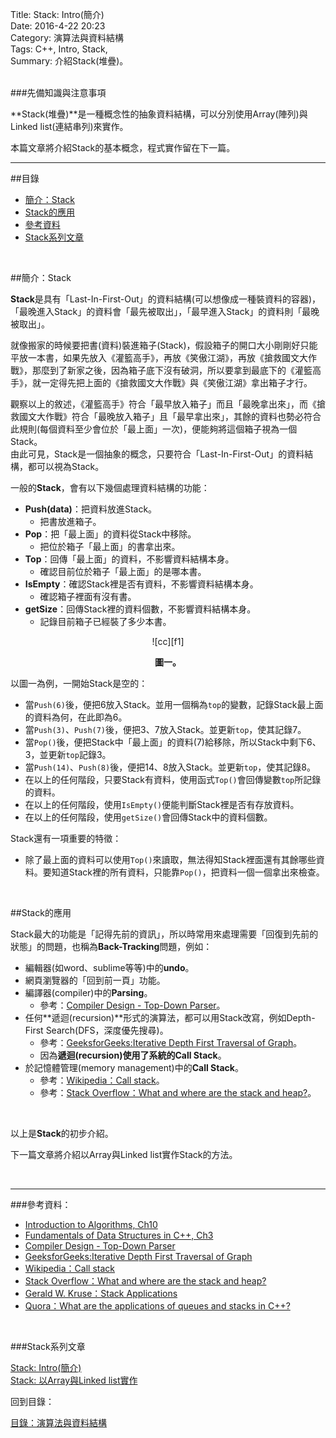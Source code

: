 Title: Stack: Intro(簡介)    
Date: 2016-4-22 20:23   
Category: 演算法與資料結構  
Tags: C++, Intro, Stack,   
Summary: 介紹Stack(堆疊)。


</br>
###先備知識與注意事項

**Stack(堆疊)**是一種概念性的抽象資料結構，可以分別使用Array(陣列)與Linked list(連結串列)來實作。

本篇文章將介紹Stack的基本概念，程式實作留在下一篇。


***

##目錄

* [簡介：Stack](#intro)
* [Stack的應用](#app)
* [參考資料](#ref)
* [Stack系列文章](#series)



</br>

<a name="intro"></a>

##簡介：Stack

**Stack**是具有「Last-In-First-Out」的資料結構(可以想像成一種裝資料的容器)，「最晚進入Stack」的資料會「最先被取出」，「最早進入Stack」的資料則「最晚被取出」。  

就像搬家的時候要把書(資料)裝進箱子(Stack)，假設箱子的開口大小剛剛好只能平放一本書，如果先放入《灌籃高手》，再放《笑傲江湖》，再放《搶救國文大作戰》，那麼到了新家之後，因為箱子底下沒有破洞，所以要拿到最底下的《灌籃高手》，就一定得先把上面的《搶救國文大作戰》與《笑傲江湖》拿出箱子才行。  

觀察以上的敘述，《灌籃高手》符合「最早放入箱子」而且「最晚拿出來」，而《搶救國文大作戰》符合「最晚放入箱子」且「最早拿出來」，其餘的資料也勢必符合此規則(每個資料至少會位於「最上面」一次)，便能夠將這個箱子視為一個Stack。  
由此可見，Stack是一個抽象的概念，只要符合「Last-In-First-Out」的資料結構，都可以視為Stack。


一般的**Stack**，會有以下幾個處理資料結構的功能：

* **Push(data)**：把資料放進Stack。
    * 把書放進箱子。
* **Pop**：把「最上面」的資料從Stack中移除。
    * 把位於箱子「最上面」的書拿出來。
* **Top**：回傳「最上面」的資料，不影響資料結構本身。
    * 確認目前位於箱子「最上面」的是哪本書。
* **IsEmpty**：確認Stack裡是否有資料，不影響資料結構本身。
    * 確認箱子裡面有沒有書。
* **getSize**：回傳Stack裡的資料個數，不影響資料結構本身。
    * 記錄目前箱子已經裝了多少本書。

<center>
![cc][f1]

**圖一。**
</center>

以圖一為例，一開始Stack是空的：

* 當`Push(6)`後，便把$6$放入Stack。並用一個稱為`top`的變數，記錄Stack最上面的資料為何，在此即為$6$。
* 當`Push(3)`、`Push(7)`後，便把$3、7$放入Stack。並更新`top`，使其記錄$7$。
* 當`Pop()`後，便把Stack中「最上面」的資料($7$)給移除，所以Stack中剩下$6、3$，並更新`top`記錄$3$。
* 當`Push(14)`、`Push(8)`後，便把$14、8$放入Stack。並更新`top`，使其記錄$8$。
* 在以上的任何階段，只要Stack有資料，使用函式`Top()`會回傳變數`top`所記錄的資料。
* 在以上的任何階段，使用`IsEmpty()`便能判斷Stack裡是否有存放資料。
* 在以上的任何階段，使用`getSize()`會回傳Stack中的資料個數。


Stack還有一項重要的特徵：

* 除了最上面的資料可以使用`Top()`來讀取，無法得知Stack裡面還有其餘哪些資料。要知道Stack裡的所有資料，只能靠`Pop()`，把資料一個一個拿出來檢查。



</br>

<a name="app"></a>

##Stack的應用




Stack最大的功能是「記得先前的資訊」，所以時常用來處理需要「回復到先前的狀態」的問題，也稱為**Back-Tracking**問題，例如：

* 編輯器(如word、sublime等等)中的**undo**。
* 網頁瀏覽器的「回到前一頁」功能。
* 編譯器(compiler)中的**Parsing**。
    * 參考：[Compiler Design - Top-Down Parser](http://www.tutorialspoint.com/compiler_design/compiler_design_top_down_parser.htm)。
* 任何**遞迴(recursion)**形式的演算法，都可以用Stack改寫，例如Depth-First Search(DFS，深度優先搜尋)。
    * 參考：[GeeksforGeeks:Iterative Depth First Traversal of Graph](http://www.geeksforgeeks.org/iterative-depth-first-traversal/)。
    * 因為**遞迴(recursion)**使用了系統的**Call Stack**。
* 於記憶體管理(memory management)中的**Call Stack**。
    * 參考：[Wikipedia：Call stack](https://en.wikipedia.org/wiki/Call_stack)。
    * 參考：[Stack Overflow：What and where are the stack and heap?](http://stackoverflow.com/questions/79923/what-and-where-are-the-stack-and-heap)。







[f1]: https://github.com/alrightchiu/SecondRound/blob/master/content/Algorithms%20and%20Data%20Structures/BasicDataStructures/Stack/intro/f1.png?raw=true




</br>  

以上是**Stack**的初步介紹。  

下一篇文章將介紹以Array與Linked list實作Stack的方法。


</br>

***

<a name="ref"></a>

###參考資料：

* [Introduction to Algorithms, Ch10](http://www.amazon.com/Introduction-Algorithms-Edition-Thomas-Cormen/dp/0262033844) 
* [Fundamentals of Data Structures in C++, Ch3](http://www.amazon.com/Fundamentals-Data-Structures-Ellis-Horowitz/dp/0929306376)
* [Compiler Design - Top-Down Parser](http://www.tutorialspoint.com/compiler_design/compiler_design_top_down_parser.htm)
* [GeeksforGeeks:Iterative Depth First Traversal of Graph](http://www.geeksforgeeks.org/iterative-depth-first-traversal/)
* [Wikipedia：Call stack](https://en.wikipedia.org/wiki/Call_stack)
* [Stack Overflow：What and where are the stack and heap?](http://stackoverflow.com/questions/79923/what-and-where-are-the-stack-and-heap)
* [Gerald W. Kruse：Stack Applications](http://jcsites.juniata.edu/faculty/kruse/cs240/stackapps.htm)
* [Quora：What are the applications of queues and stacks in C++?](https://www.quora.com/What-are-the-applications-of-queues-and-stacks-in-C++)





<a name="series"></a>

</br>

###Stack系列文章

[Stack: Intro(簡介)](http://alrightchiu.github.io/SecondRound/stack-introjian-jie.html)  
[Stack: 以Array與Linked list實作](http://alrightchiu.github.io/SecondRound/stack-yi-arrayyu-linked-listshi-zuo.html)  



回到目錄：

[目錄：演算法與資料結構](http://alrightchiu.github.io/SecondRound/mu-lu-yan-suan-fa-yu-zi-liao-jie-gou.html)

</br>



